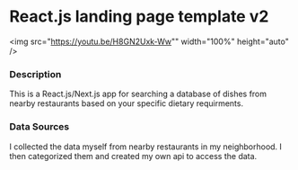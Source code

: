 # React.js landing page template v2

<!-- ## <a href="https://youtu.be/H8GN2Uxk-Ww"> LIVE DEMO</a> -->

<img src="https://youtu.be/H8GN2Uxk-Ww"" width="100%" height="auto" />

### Description

This is a React.js/Next.js app for searching a database of dishes from nearby restaurants based on your specific dietary requirments.

### Data Sources

I collected the data myself from nearby restaurants in my neighborhood. I then categorized them and created my own api to access the data.
